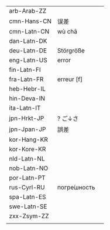 | | | |
|-|-|-|
| arb-Arab-ZZ |  |  |
| cmn-Hans-CN | 误差 |  |
| cmn-Latn-CN | wù chā |  |
| dan-Latn-DK |  |  |
| deu-Latn-DE | Störgröße |  |
| eng-Latn-US | error |  |
| fin-Latn-FI |  |  |
| fra-Latn-FR | erreur [f] |  |
| heb-Hebr-IL |  |  |
| hin-Deva-IN |  |  |
| ita-Latn-IT |  |  |
| jpn-Hrkt-JP | ? ご↓さ |  |
| jpn-Jpan-JP | 誤差 |  |
| kor-Hang-KR |  |  |
| kor-Kore-KR |  |  |
| nld-Latn-NL |  |  |
| nob-Latn-NO |  |  |
| por-Latn-PT |  |  |
| rus-Cyrl-RU | погре́шность |  |
| spa-Latn-ES |  |  |
| swe-Latn-SE |  |  |
| zxx-Zsym-ZZ |  |  |
|  |  |  |
